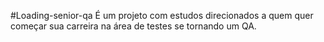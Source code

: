 #Loading-senior-qa
É um projeto com estudos direcionados a quem quer começar sua carreira na área de testes se tornando um QA.
